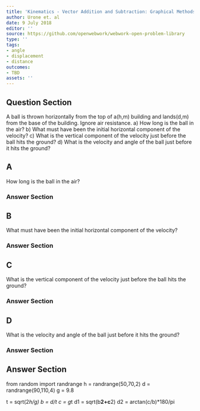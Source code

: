 ```yaml
---
title: 'Kinematics - Vector Addition and Subtraction: Graphical Methods'
author: Urone et. al
date: 9 July 2018
editor: ''
source: https://github.com/openwebwork/webwork-open-problem-library
type: ''
tags:
- angle
- displacement
- distance
outcomes:
- TBD
assets: ''
---
```


## Question Section 

A ball is thrown horizontally from the top of a(h,m) building and lands(d,m) from the base of the building. Ignore air resistance.
a) How long is the ball in the air?
b) What must have been the initial horizontal component of the velocity?
c) What is the vertical component of the velocity just before the ball hits the ground?
d) What is the velocity and angle of the ball just before it hits the ground?
## A
How long is the ball in the air?
### Answer Section
## B
What must have been the initial horizontal component of the velocity?
### Answer Section
## C
What is the vertical component of the velocity just before the ball hits the ground?
### Answer Section
## D
What is the velocity and angle of the ball just before it hits the ground?
### Answer Section


## Answer Section

from random import randrange
h = randrange(50,70,2)
d = randrange(90,110,4)
g = 9.8

t = sqrt(2*h/g)
b = d/t
c = g*t
d1 = sqrt(b**2+c**2)
d2 = arctan(c/b)*180/pi
